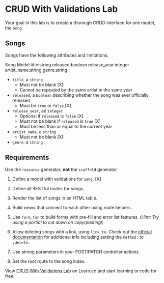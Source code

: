 # CRUD With Validations Lab

Your goal in this lab is to create a thorough CRUD interface for one model, the
`Song`.

## Songs

Songs have the following attributes and limitations:

Song Model
title:string
released:boolean
release_year:integer
artist_name:string
genre:string

- `title`, a `string`
  - Must not be blank [X]
  - Cannot be repeated by the same artist in the same year
- `released`, a `boolean` describing whether the song was ever officially
  released
  - Must be `true` or `false` [X]
- `release_year`, an `integer`
  - Optional if `released` is `false` [X]
  - Must not be blank if `released` is `true` [X]
  - Must be less than or equal to the current year
- `artist_name`, a `string`
  - Must not be blank [X]
- `genre`, a `string`

## Requirements

Use the `resource` generator, **not** the `scaffold` generator

1.  Define a model with validations for `Song`. [X]

2.  Define all RESTful routes for songs.

3.  Render the list of songs in an HTML table.

4.  Build views that connect to each other using route helpers.

5.  Use `form_for` to build forms with pre-fill and error list features. (_Hint:
    Try using a partial to cut down on copy/pasting!_)

6.  Allow deleting songs with a link, using `link_to`. Check out the [official
    documentation][link_to] for additional info including setting the `method:` to
    `:delete`.

7.  Use strong parameters in your POST/PATCH controller actions.

8.  Set the root route to the song index.

<p data-visibility='hidden'>View <a href='https://learn.co/lessons/crud-with-validations-lab' title='CRUD With Validations Lab'>CRUD With Validations Lab</a> on Learn.co and start learning to code for free.</p>

[link_to]: http://api.rubyonrails.org/classes/ActionView/Helpers/UrlHelper.html#method-i-link_to
[assets]: http://apidock.com/rails/v4.2.1/ActionView/Helpers/AssetTagHelper/javascript_include_tag
